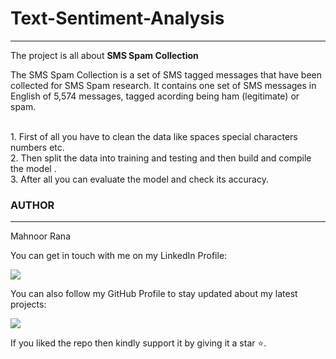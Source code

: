 # Text-Sentiment-Analysis
<hr>
The project is all about <b>SMS Spam Collection</b>

The SMS Spam Collection is a set of SMS tagged messages that have been collected for SMS Spam research. It contains one set of SMS messages in English of 5,574 messages, tagged acording being ham (legitimate) or spam.

<br>
1. First of all you have to clean the data like spaces special characters numbers etc.<br>
2. Then split the data into training and testing and then build and compile the model .<br>
3. After all you can evaluate the model and check its accuracy.
























### AUTHOR
<hr>
Mahnoor Rana


You can get in touch with me on my LinkedIn Profile:



<a href = "https://www.linkedin.com/in/mahnoor-rana"><img src="https://img.icons8.com/fluent/48/000000/linkedin.png"/></a>







You can also follow my GitHub Profile to stay updated about my latest projects:


<a href = "https://github.com/Mahnoor-Rana"><img src="https://img.icons8.com/fluent/48/000000/github.png"/></a>


If you liked the repo then kindly support it by giving it a star ⭐.
